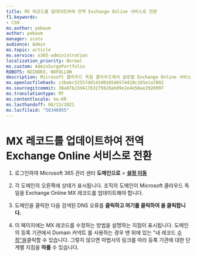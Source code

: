 ```yaml
---
title: MX 레코드를 업데이트하여 전역 Exchange Online 서비스로 전환
f1.keywords:
- CSH
ms.author: pebaum
author: pebaum
manager: scotv
audience: Admin
ms.topic: article
ms.service: o365-administration
localization_priority: Normal
ms.custom: AdminSurgePortfolio
ROBOTS: NOINDEX, NOFOLLOW
description: Microsoft 클라우드 독일 클라우드에서 글로벌 Exchange Online 서비스로 전환하는 Exchange Online 방법 학습
ms.openlocfilehash: c2bebc52557dd143d010546574418c165e1a7002
ms.sourcegitcommit: 38a07b23d41763275628ab89e2e4e58ae2926997
ms.translationtype: MT
ms.contentlocale: ko-KR
ms.lasthandoff: 08/13/2021
ms.locfileid: "58346055"
---
```

# <a name="update-your-mx-records-to-transition-to-the-global-exchange-online-service"></a>MX 레코드를 업데이트하여 전역 Exchange Online 서비스로 전환

1. 로그인하여 Microsoft 365 관리 센터 **도메인으로**  >  <a href="https://go.microsoft.com/fwlink/p/?linkid=834818" target="_blank">**설정 이동**</a>

2. 각 도메인의 오른쪽에 상태가 표시됩니다. 조직의 도메인이 Microsoft 클라우드 독일을 Exchange Online MX 레코드를 업데이트해야 합니다.

3. 도메인을 클릭한 다음 검색된 DNS 오류를 **클릭하고 여기를 클릭하여 을 클릭합니다.**

4. 이 페이지에는 MX 레코드를 수정하는 방법을 설명하는 지침이 표시됩니다. 도메인의 등록 기관에서 Domain 커넥트 를 사용하는 경우 맨 위에 있는 "내 레코드 [수정"을](../setup/add-domain.md#registrars-with-domain-connect)클릭할 수 있습니다. 그렇지 않으면 마법사의 링크를 따라 등록 기관에 대한 단계별 지침을 **따를** 수 있습니다.